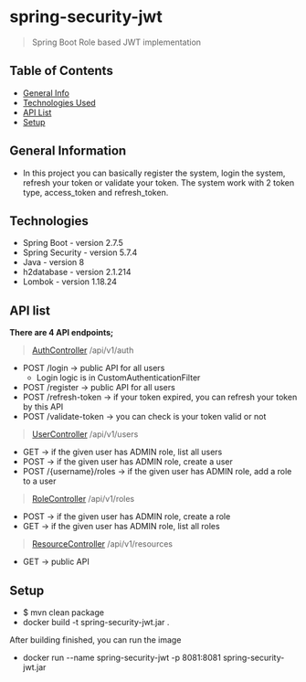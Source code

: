# spring-security-jwt
> Spring Boot Role based JWT implementation

## Table of Contents
* [General Info](#general-information)
* [Technologies Used](#technologies)
* [API List](#api-list)
* [Setup](#setup)
## General Information
- In this project you can basically register the system, login the system, refresh your token or validate your token.
The system work with 2 token type, access_token and refresh_token.

  
## Technologies
- Spring Boot - version 2.7.5
- Spring Security - version 5.7.4
- Java - version 8
- h2database - version 2.1.214
- Lombok - version 1.18.24

## API list
**There are 4 API endpoints;**

>[AuthController](/src/main/java/tr/com/nebilk/springsecurityjwt/controller/AuthController.java) /api/v1/auth

- POST /login -> public API for all users
  - Login logic is in CustomAuthenticationFilter
- POST /register -> public API for all users
- POST /refresh-token -> if your token expired, you can refresh your token by this API
- POST /validate-token -> you can check is your token valid or not

>[UserController](/src/main/java/tr/com/nebilk/springsecurityjwt/controller/UserController.java)  /api/v1/users

- GET  -> if the given user has ADMIN role, list all users
- POST  -> if the given user has ADMIN role, create a user
- POST /{username}/roles -> if the given user has ADMIN role, add a role to a user

>[RoleController](/src/main/java/tr/com/nebilk/springsecurityjwt/controller/RoleController.java)  /api/v1/roles

- POST -> if the given user has ADMIN role, create a role
- GET  -> if the given user has ADMIN role, list all roles

>[ResourceController](/src/main/java/tr/com/nebilk/springsecurityjwt/controller/ResourceController.java)  /api/v1/resources 

- GET -> public API

## Setup

- $ mvn clean package
- docker build -t spring-security-jwt.jar .

After building finished, you can run the image

- docker run --name spring-security-jwt -p 8081:8081 spring-security-jwt.jar